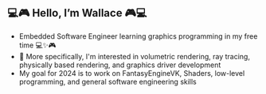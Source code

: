 ## 💻🎮 Hello, I’m Wallace 🎮💻
-  Embedded Software Engineer learning graphics programming in my free time :computer::sparkles::video_game:
-  👀 More specifically, I'm interested in volumetric rendering, ray tracing, physically based rendering, and graphics driver development
-  My goal for 2024 is to work on FantasyEngineVK, Shaders, low-level programming, and general software engineering skills
<!-- - 📫 How to reach me [Linkedin](https://www.linkedin.com/in/wallace-obey-393672b0), [Twitter](https://twitter.com/WallaceObey) -->

<!---
wobey96/wobey96 is a ✨ special ✨ repository because its `README.md` (this file) appears on your GitHub profile.
You can click the Preview link to take a look at your changes.
--->
